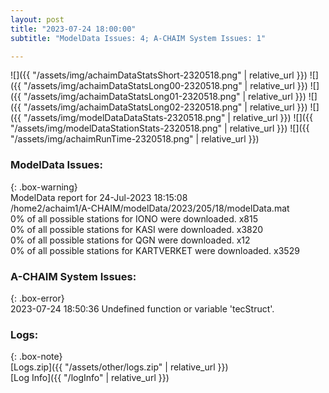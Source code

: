 ```yaml
---
layout: post
title: "2023-07-24 18:00:00"
subtitle: "ModelData Issues: 4; A-CHAIM System Issues: 1"

---
```


![]({{ "/assets/img/achaimDataStatsShort-2320518.png" | relative_url }})
![]({{ "/assets/img/achaimDataStatsLong00-2320518.png" | relative_url }})
![]({{ "/assets/img/achaimDataStatsLong01-2320518.png" | relative_url }})
![]({{ "/assets/img/achaimDataStatsLong02-2320518.png" | relative_url }})
![]({{ "/assets/img/modelDataDataStats-2320518.png" | relative_url }})
![]({{ "/assets/img/modelDataStationStats-2320518.png" | relative_url }})
![]({{ "/assets/img/achaimRunTime-2320518.png" | relative_url }})


### ModelData Issues:  
  
{: .box-warning}  
 ModelData report for 24-Jul-2023 18:15:08   
 /home2/achaim1/A-CHAIM/modelData/2023/205/18/modelData.mat   
 0% of all possible stations for IONO were downloaded. x815   
 0% of all possible stations for KASI were downloaded. x3820   
 0% of all possible stations for QGN were downloaded. x12   
 0% of all possible stations for KARTVERKET were downloaded. x3529   
  
### A-CHAIM System Issues:  
  
{: .box-error}  
2023-07-24 18:50:36 Undefined function or variable 'tecStruct'.  

### Logs:  
  
{: .box-note}  
[Logs.zip]({{ "/assets/other/logs.zip" | relative_url }})  
[Log Info]({{ "/logInfo" | relative_url }})  

